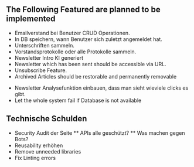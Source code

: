 ## The Following Featured are planned to be implemented

* Emailverstand bei Benutzer CRUD Operationen.
* In DB speichern, wann Benutzer sich zuletzt angemeldet hat. 
* Unterschriften sammeln.
* Vorstandsprotokolle oder alle Protokolle sammeln.
* Newsletter Intro KI generiert
* Newsletter which has been sent should be accessible via URL.
* Unsubscribe Feature.
* Archived Articles should be restorable and permanently removable

- Newsletter Analysefunktion einbauen, dass man sieht wieviele clicks es gibt.
- Let the whole system fail if Database is not available

## Technische Schulden

* Security Audit der Seite
** APIs alle geschützt?
** Was machen gegen Bots?
* Reusability erhöhen
* Remove unneeded libraries
* Fix Linting errors
